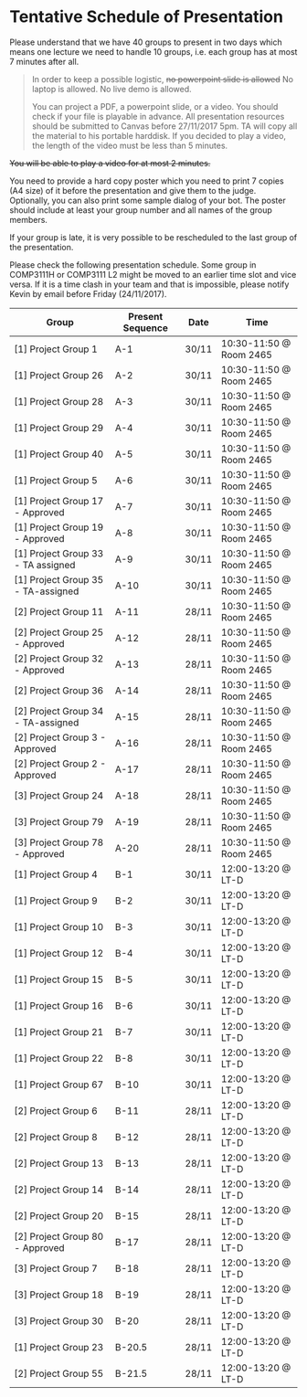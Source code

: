 # Tentative Schedule of Presentation

Please understand that we have 40 groups to present in two days which means one lecture we need to handle 10 groups, i.e. each group has at most 7 minutes after all.

> In order to keep a possible logistic, ~~no powerpoint slide is allowed~~ No laptop is allowed. No live demo is allowed. 
>
> You can project a PDF, a powerpoint slide, or a video. You should check if your file is playable in advance.
> All presentation resources should be submitted to Canvas before 27/11/2017 5pm. TA will copy all the material to his portable harddisk.
> If you decided to play a video, the length of the video must be less than 5 minutes.

~~You will be able to play a video for at most 2 minutes.~~

You need to provide a hard copy poster which you need to print 7 copies (A4 size) of it before the presentation and give them to the judge. Optionally, you can also print some sample dialog of your bot. The poster should include at least your group number and all names of the group members.

If your group is late, it is very possible to be rescheduled to the last group of the presentation. 

Please check the following presentation schedule. Some group in COMP3111H or COMP3111 L2 might be moved to an earlier time slot and vice versa. If it is a time clash in your team and that is impossible, please notify Kevin by email before Friday (24/11/2017).



Group | Present Sequence | Date | Time
--- | --- | --- | ---
[1] Project Group 1 | A-1 | 30/11 | 10:30-11:50 @ Room 2465
[1] Project Group 26 | A-2 | 30/11 | 10:30-11:50 @ Room 2465
[1] Project Group 28 | A-3 | 30/11 | 10:30-11:50 @ Room 2465
[1] Project Group 29 | A-4 | 30/11 | 10:30-11:50 @ Room 2465
[1] Project Group 40 | A-5 | 30/11 | 10:30-11:50 @ Room 2465
[1] Project Group 5 | A-6 | 30/11 | 10:30-11:50 @ Room 2465
[1] Project Group 17 - Approved | A-7 | 30/11 | 10:30-11:50 @ Room 2465
[1] Project Group 19 - Approved | A-8 | 30/11 | 10:30-11:50 @ Room 2465
[1] Project Group 33 - TA assigned | A-9 | 30/11 | 10:30-11:50 @ Room 2465
[1] Project Group 35 - TA-assigned | A-10 | 30/11 | 10:30-11:50 @ Room 2465
[2] Project Group 11 | A-11 | 28/11 | 10:30-11:50 @ Room 2465
[2] Project Group 25 - Approved | A-12 | 28/11 | 10:30-11:50 @ Room 2465
[2] Project Group 32 - Approved | A-13 | 28/11 | 10:30-11:50 @ Room 2465
[2] Project Group 36 | A-14 | 28/11 | 10:30-11:50 @ Room 2465
[2] Project Group 34 - TA-assigned | A-15 | 28/11 | 10:30-11:50 @ Room 2465
[2] Project Group 3 - Approved | A-16 | 28/11 | 10:30-11:50 @ Room 2465
[2] Project Group 2 - Approved | A-17 | 28/11 | 10:30-11:50 @ Room 2465
[3] Project Group 24 | A-18 | 28/11 | 10:30-11:50 @ Room 2465
[3] Project Group 79 | A-19 | 28/11 | 10:30-11:50 @ Room 2465
[3] Project Group 78 - Approved | A-20 | 28/11 | 10:30-11:50 @ Room 2465
[1] Project Group 4 | B-1 | 30/11 | 12:00-13:20 @ LT-D
[1] Project Group 9 | B-2 | 30/11 | 12:00-13:20 @ LT-D
[1] Project Group 10 | B-3 | 30/11 | 12:00-13:20 @ LT-D
[1] Project Group 12 | B-4 | 30/11 | 12:00-13:20 @ LT-D
[1] Project Group 15 | B-5 | 30/11 | 12:00-13:20 @ LT-D
[1] Project Group 16 | B-6 | 30/11 | 12:00-13:20 @ LT-D
[1] Project Group 21 | B-7 | 30/11 | 12:00-13:20 @ LT-D
[1] Project Group 22 | B-8 | 30/11 | 12:00-13:20 @ LT-D
[1] Project Group 67 | B-10 | 30/11 | 12:00-13:20 @ LT-D
[2] Project Group 6 | B-11 | 28/11 | 12:00-13:20 @ LT-D
[2] Project Group 8 | B-12 | 28/11 | 12:00-13:20 @ LT-D
[2] Project Group 13 | B-13 | 28/11 | 12:00-13:20 @ LT-D
[2] Project Group 14 | B-14 | 28/11 | 12:00-13:20 @ LT-D
[2] Project Group 20 | B-15 | 28/11 | 12:00-13:20 @ LT-D
[2] Project Group 80 - Approved | B-17 | 28/11 | 12:00-13:20 @ LT-D
[3] Project Group 7 | B-18 | 28/11 | 12:00-13:20 @ LT-D
[3] Project Group 18 | B-19 | 28/11 | 12:00-13:20 @ LT-D
[3] Project Group 30 | B-20 | 28/11 | 12:00-13:20 @ LT-D
[1] Project Group 23 | B-20.5 | 28/11 | 12:00-13:20 @ LT-D
[2] Project Group 55 | B-21.5| 28/11 | 12:00-13:20 @ LT-D
